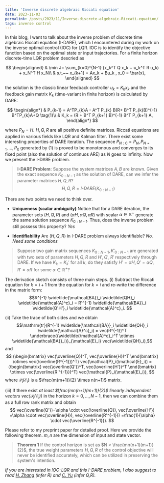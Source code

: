 ```yaml
---
title: 'Inverse discrete algebraic Riccati equation'
date: 2023-11-03
permalink: /posts/2023/11/Inverse-discrete-algebraic-Riccati-equation/
tags: inverse control
---
```


In this blog, I want to talk about the inverse problem of discrete time algebraic Riccati equation (I-DARE), which I encountered during my work on the inverse optimal control (IOC) for LQR. 
IOC is to identify the objective function based on the optimal state or input trajectories. For a finite horizon discrete-time LQR problem descried as  

$$ 
\begin{aligned}
& \min J= \sum_{k=0}^{N-1} (x_k^T Q x_k + u_k^T R u_k) + x_N^T H x_N\\   
& s.t.~~ x_{k+1} = Ax_k + Bu_k , x_0 = \bar{x},
\end{aligned}
$$

the solution is the classic linear feedback controller $u_k = K_k x_k$ and the feedback gain matrix $K_k$ (time-variant in finite horizon) is calculated by DARE:  

$$
\begin{align*}
& P_{k-1} = A^TP_{k}A - A^T P_{k} B(R+ B^T P_{k}B)^{-1} B^TP_{k}A+Q \tag{1}\\
& K_k =  (R + B^T P_{k+1} B)^{-1} B^T P_{k+1} A,
\end{align*}
$$

where $P_N = H$. $H,Q,R$ are all positive definite matrices. Riccati equations are applied in various fields like LQR and Kalman filter. There exist some interesting properties of DARE iteration. The sequence $P_{N:0} = P_N, P_{N=1}, ...,P_0$ generated by (1) is proved to be monotonous and converges to its fixed point (also the solution of continuos ARE) as $N$ goes to infinity. Now we present the I-DARE problem.

>**I-DARE Problem:** Suppose the system matrices $A,B$ are known. Given the exact sequence $K_{0:N-1}$ as the solution of  DARE, can we infer the parameter matrices $H,Q,R$? 
> $$ \hat{H},\hat{Q},\hat{R} = \textit{I-DARE}(K_{0:N-1}) $$

There are two points we need to think over.
* **Uniqueness (scalar ambiguity)**
  Notice that for a DARE iteration, the parameter sets $(H,Q,R)$ and $(\alpha H, \alpha Q, \alpha R)$ with scalar $\alpha \in \mathbb{R}^+$ generate the same solution sequence $K_{0:N-1}$. Thus, does the inverse problem still possess this property? *Yes*

* **Identifiability**
  Are $(H,Q,R)$ in I-DARE problem always identifiable? *No. Need some conditions*

> Suppose two gain matrix sequences $K_{0:N-1}, K'_{0:N-1}$ are generated with two sets of parameters ${H},{Q},{R}$ and ${H'},{Q'},{R'}$ respectively through DARE. If we have $K_k=K_k'$ for all $k$, do they satisfy ${H'} = \alpha H, {Q'} = \alpha Q, {R'}=\alpha R$ for some $\alpha \in \mathbb{R}^+$?

The derivation sketch consists of three main steps. (i) Subtract the Riccati equation for $k=i+1$ from the equation for $k=i$ and re-write the difference in the matrix form: 
$$R^{-1} \widetilde{\mathcal{BA}}_i \widetilde{QH}_i \widetilde{\mathcal{A}^c}_i = R'^{-1} \widetilde{\mathcal{BA}}_i \widetilde{Q'H'}_i \widetilde{\mathcal{A}^c}_i.
$$

(ii) Take the trace of both sides and we obtain 
$$\mathrm{tr}(R^{-1} \widetilde{\mathcal{BA}}_i \widetilde{QH}_i \widetilde{\mathcal{A}^c}_i) = 
vec(R^{-1})^T \underbrace{(\widetilde{\mathcal{A}^c}_i^T \otimes \widetilde{\mathcal{BA}}_i)}_{\mathcal{E}_i} vec(\widetilde{QH}_i),$$
and
$$
(\begin{bmatrix}
vec(\overline{Q})^T, vec(\overline{H})^T
\end{bmatrix} \otimes vec(\overline{R^{-1}})^T) vec(\mathcal{P}_i(\mathcal{E}_i))  = (\begin{bmatrix}
vec(\overline{Q'})^T, vec(\overline{H'})^T
\end{bmatrix} \otimes vec(\overline{R'^{-1}})^T) vec(\mathcal{P}_i(\mathcal{E}_i)),
$$
where $\mathcal{P}_i(\mathcal{E}_i)$ is a $\frac{m(m+1)}{2} \times n(n+1)$ matrix.  

(iii) If there exist *at least $\frac{mn(n+1)(m+1)}{2}$ linearly independent vectors 
$vec(\mathcal{P}_i(\mathcal{E}_i))$* in the horizon $k=0,\dots, N-1$, then we can combine them as a full row rank matrix and obtain
$$
vec(\overline{Q'})=\alpha \cdot vec(\overline{Q}), vec(\overline{H'}) =\alpha \cdot vec(\overline{H}), vec(\overline{R'^{-1}}) =\frac{1}{\alpha} \cdot vec(\overline{R^{-1}}).
$$

Please refer to my preprint paper for detailed proof. Here we provide the following theorem. $m,n$ are the dimension of input and state vector.
>**Theorem 1** If the control horizon is set as $N < \frac{mn(n+1)(m+1)}{2}$, the true weight parameters $H,Q,R$ of the control objective will never be identified accurately, which can be utilized in preserving the system's intention.

*If you are interested in IOC-LQR and this I-DARE problem, I also suggest to read [H. Zhang](https://www.sciencedirect.com/science/article/pii/S0005109819304546) (infer R) and [C. Yu](https://www.sciencedirect.com/science/article/pii/S0005109821001564) (infer Q,R).*
